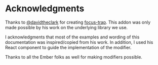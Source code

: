 # Acknowledgments

Thanks to [@davidtheclark](https://github.com/davidtheclark) for creating [focus-trap](https://github.com/davidtheclark/focus-trap).
This addon was only made possible by his work on the underlying library we use.

I acknowledgments that most of the examples and wording of this documentation
was inspired/copied from his work. In addition, I used his React component to
guide the implementation of the modifier.

Thanks to all the Ember folks as well for making modifiers possible.
